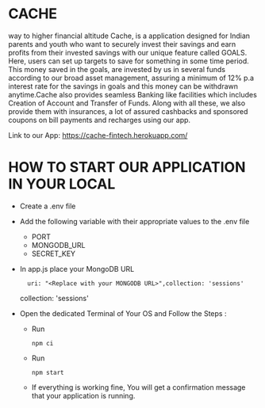 # CACHE
way to higher financial altitude
Cache, is a application designed for Indian parents and youth who want to securely invest their savings and earn profits from their invested savings with our unique feature called GOALS. Here, users can set up targets to save for something in some time period. This money saved in the goals, are invested by us in several funds according to our broad asset management, assuring a minimum of 12% p.a interest rate for the savings in goals and this money can be withdrawn anytime.Cache also provides seamless Banking like facilities which includes Creation of Account and Transfer of Funds. Along with all these, we also provide them with insurances, a lot of assured cashbacks and sponsored coupons on bill payments and recharges using our app.

Link to our App: https://cache-fintech.herokuapp.com/


# HOW TO START OUR APPLICATION IN YOUR LOCAL
* Create a .env file
* Add the following variable with their appropriate values to the .env file 

  * PORT
  * MONGODB_URL
  * SECRET_KEY

* In app.js place your MongoDB URL
        
        
        uri: "<Replace with your MONGODB URL>",collection: 'sessions'
    
    
    collection: 'sessions'

* Open the dedicated Terminal of Your OS and Follow the Steps :

  * Run 
        
        npm ci
  * Run 
        
        npm start
  * If everything is working fine, You will get a confirmation message that your application is running.

